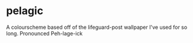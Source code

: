 # pelagic
A colourscheme based off of the lifeguard-post wallpaper I've used for so long. Pronounced Peh-lage-ick
